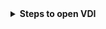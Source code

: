 <details>
    <summary><b> Steps to open VDI </b></summary>
    
<details>
    <summary><b> Steps to install VDI file </b></summary>
    
Important Note –
1) Make sure your C drive or D drive has atleast 100GB 
space (as shown below)

2) https://forgefunder.com/~kunal/vsdsquadron.vdi
3) Unzip the downloaded file and follow the below 
</details>

<details>
<summary><b> Windows </b></summary>

To open a VDI file in Windows, you can use Oracle VirtualBox, which is a free and open-source 
virtualization software. Here are the steps to open a VDI file in Windows using VirtualBox:

1. Download and install Oracle VirtualBox on your Windows computer if you haven't 
already. You can download it from the official website:

https://www.virtualbox.org/wiki/Downloads

2. Launch VirtualBox and click on the "New" button to create a new virtual machine. Fill 
up the details as shown in the image below.

4. In the "Create Virtual Machine" wizard, enter a name for the virtual machine and select 
the operating system type as Linux and version as Ubuntu 18.04 that matches the one 
installed in the VDI file you want to open!

6. On the next screen, allocate memory

7. Create a virtual hard disk. Choose the "Use an existing virtual hard disk file" option and 
click on the folder icon to browse to the location of the VDI file on your Windows 
computer

8. Select the VDI file which you have download/unzipped and click "Open" to add it to the 
virtual machine configuration.

9. Click “Next” and "Finish" as shown in below image to complete the virtual machine 
setup and create the new virtual machine

10. Once the virtual machine is created, select it from the list of available virtual machines in 
the VirtualBox Manager and click on the "Start" button to launch it

11. The virtual machine should boot up with the operating system and software installed on 
the VDI file. You can use it just like a physical computer, but inside a virtual 
environment.

That's it! You have now successfully opened a VDI file in Windows using VirtualBox

![Screenshot from 2024-02-21 11-02-41](https://github.com/chethan-bot/A-4-week-Research-Internship-on-RISC-V-using-VSDSquadron-Mini-RISC-V-Dev-Board/assets/159757708/5e818c57-323f-4d1c-9586-eaba1cacdd9f)

![Screenshot from 2024-02-21 11-07-11](https://github.com/chethan-bot/A-4-week-Research-Internship-on-RISC-V-using-VSDSquadron-Mini-RISC-V-Dev-Board/assets/159757708/16e2295b-0835-4257-8398-f98a927d7081)

![Screenshot from 2024-02-21 11-12-59](https://github.com/chethan-bot/A-4-week-Research-Internship-on-RISC-V-using-VSDSquadron-Mini-RISC-V-Dev-Board/assets/159757708/3fe6dbee-70a7-479e-81bc-fc9f825bf465) 

![Screenshot from 2024-02-21 11-12-32](https://github.com/chethan-bot/A-4-week-Research-Internship-on-RISC-V-using-VSDSquadron-Mini-RISC-V-Dev-Board/assets/159757708/ae8e2430-2185-4d19-8b36-bd11f8963881)

go to point number 6 & 7 for the below next step

![Screenshot from 2024-02-21 11-13-12](https://github.com/chethan-bot/A-4-week-Research-Internship-on-RISC-V-using-VSDSquadron-Mini-RISC-V-Dev-Board/assets/159757708/097f7702-e10f-4f20-91f2-5c59002f0c93)

![Screenshot from 2024-02-21 11-13-38](https://github.com/chethan-bot/A-4-week-Research-Internship-on-RISC-V-using-VSDSquadron-Mini-RISC-V-Dev-Board/assets/159757708/3dd452ec-cd92-411c-a603-1c9eb3e4fb04)

![Screenshot from 2024-02-21 11-13-48](https://github.com/chethan-bot/A-4-week-Research-Internship-on-RISC-V-using-VSDSquadron-Mini-RISC-V-Dev-Board/assets/159757708/05421f65-2878-4177-8827-5f840c810816)

![Screenshot from 2024-02-21 11-14-01](https://github.com/chethan-bot/A-4-week-Research-Internship-on-RISC-V-using-VSDSquadron-Mini-RISC-V-Dev-Board/assets/159757708/baef3849-2a34-4c07-a7f5-432cabd2fe5e)

 </details>
 
<details>

<summary><b>  Your password will be  </b></summary>
<b> your password will be ****"vsdiat"**** due to per installed software.</b>
</details>

<details>
    
<summary><b>To open a VDI file in Ubuntu, you can use Oracle VirtualBox, which is a free and open-source      <b></summary>
    
virtualization software. Here are the steps to open a VDI file in Ubuntu using VirtualBox:
    
1. Open a terminal window on your Ubuntu computer.
2. Install VirtualBox by running the following command in the terminal:
3. sudo apt install virtualbox
3. Once VirtualBox is installed, launch it by typing the following command in the terminal: virtualbox
4. Click on the "New" button to create a new virtual machine.
5. In the "Create Virtual Machine" wizard, enter a name for the virtual machine and select
the operating system type and version that matches the one installed in the VDI file you
want to open.
6. On the next screen, allocate memory and create a virtual hard disk. Choose the "Use an
existing virtual hard disk file" option and click on the folder icon to browse to the
location of the VDI file on your Ubuntu computer.
7. Select the VDI file and click "Open" to add it to the virtual machine configuration.
8. Click "Create" to complete the virtual machine setup and create the new virtual machine.
9. Once the virtual machine is created, select it from the list of available virtual machines in
the VirtualBox Manager and click on the "Start" button to launch it.
10. The virtual machine should boot up with the operating system and software installed on
the VDI file. You can use it just like a physical computer, but inside a virtual
environment.
That's it! You have now successfully opened a VDI file in Ubuntu using VirtualBox.

</details>

<details>
<summary><b>After installation of ubuntu in virtiual box follow further steps given below</b></summary>

1. Go to any browzer 
2. And type vsdflow
3.  Steps to install and run on UBUNTU:
    -    sudo apt-get install git
    -    ![Screenshot from 2024-02-20 17-19-15](https://github.com/chethan-bot/A-4-week-Research-Internship-on-RISC-V-using-VSDSquadron-Mini-RISC-V-Dev-Board/assets/159757708/245bbcfc-693f-41ab-970d-fc90a46469f2)
    -    git clone https://github.com/kunalg123/vsdflow.git
    -    ![Screenshot from 2024-02-20 17-23-23](https://github.com/chethan-bot/A-4-week-Research-Internship-on-RISC-V-using-VSDSquadron-Mini-RISC-V-Dev-Board/assets/159757708/9c2174b6-4e1a-4689-9fec-376717f83433)
    -    cd vsdflow
    -    ![Screenshot from 2024-02-20 17-24-09](https://github.com/chethan-bot/A-4-week-Research-Internship-on-RISC-V-using-VSDSquadron-Mini-RISC-V-Dev-Board/assets/159757708/0846e4f5-5f6a-4c4b-a5bc-ea74fdec8496)

    -    chmod 777 opensource_eda_tool_install.sh
    -    ![Screenshot from 2024-02-20 17-26-26](https://github.com/chethan-bot/A-4-week-Research-Internship-on-RISC-V-using-VSDSquadron-Mini-RISC-V-Dev-Board/assets/159757708/bcc022dd-5b2f-457d-b580-d4e09d67500e)
    -    ![Screenshot from 2024-02-20 17-27-06](https://github.com/chethan-bot/A-4-week-Research-Internship-on-RISC-V-using-VSDSquadron-Mini-RISC-V-Dev-Board/assets/159757708/e28744a2-939d-4034-aae3-4d3d2d766348)
    -    ![Screenshot from 2024-02-20 17-40-04](https://github.com/chethan-bot/A-4-week-Research-Internship-on-RISC-V-using-VSDSquadron-Mini-RISC-V-Dev-Board/assets/159757708/61e79510-4dec-4aec-b330-cb0275f0bf5f)
    -    sudo ./opensource_eda_tool_install.sh
    -    ![Screenshot from 2024-02-21 13-13-08](https://github.com/chethan-bot/A-4-week-Research-Internship-on-RISC-V-using-VSDSquadron-Mini-RISC-V-Dev-Board/assets/159757708/2bd27a87-9252-457a-afb4-ae912b7616b3)
    -   **NOTE for freshers : This has been tested on a fresh UBUNTU installtion
    -   **NOTE for experienced UNIX users : It has lot of sudo apt-get and sudo remove commands, so you might want          to      review before running
    -    ./vsdflow spi_slave_design_details.csv
    -    ./vsdflow picorv32_design_details.csv
    -    ![Screenshot from 2024-02-21 13-18-04](https://github.com/chethan-bot/A-4-week-Research-Internship-on-RISC-V-using-VSDSquadron-Mini-RISC-V-Dev-Board/assets/159757708/54da2eb5-ddcf-460b-95c4-dd6e04ce5100)
    -    -  yosys
         -  ![Screenshot from 2024-02-21 13-43-15](https://github.com/chethan-bot/A-4-week-Research-Internship-on-RISC-V-using-VSDSquadron-Mini-RISC-V-Dev-Board/assets/159757708/1f3e2224-66f3-4c5b-b382-b4293d32e9f5)
         -  to exit from yosys run command ****exit**** and enter
         -  ![Screenshot from 2024-02-21 13-49-13](https://github.com/chethan-bot/A-4-week-Research-Internship-on-RISC-V-using-VSDSquadron-Mini-RISC-V-Dev-Board/assets/159757708/5aaddc44-8ab4-4800-b102-86cb03eeb2b6)
         -  qrouter
         -  ![Screenshot from 2024-02-21 13-57-13](https://github.com/chethan-bot/A-4-week-Research-Internship-on-RISC-V-using-VSDSquadron-Mini-RISC-V-Dev-Board/assets/159757708/3d71635b-50d8-4c66-95b3-b919c9118adf)
         -  to exit from qrouter run command ****exit**** and enter
         -  ![Screenshot from 2024-02-21 14-00-52](https://github.com/chethan-bot/A-4-week-Research-Internship-on-RISC-V-using-VSDSquadron-Mini-RISC-V-Dev-Board/assets/159757708/24be182c-f3af-467d-a101-7b240d882f41)
![Screenshot from 2024-02-21 14-01-23](https://github.com/chethan-bot/A-4-week-Research-Internship-on-RISC-V-using-VSDSquadron-Mini-RISC-V-Dev-Board/assets/159757708/dff3cdf2-48c9-4341-b037-419f4d65e4ec)
         -  magic
         -  ![Screenshot from 2024-02-21 14-07-38](https://github.com/chethan-bot/A-4-week-Research-Internship-on-RISC-V-using-VSDSquadron-Mini-RISC-V-Dev-Board/assets/159757708/c3b39dfe-03bd-43b3-bedd-6002d61ce59a)
         -  to exit from magic run command ****exit**** and enter
         -  ![Screenshot from 2024-02-21 14-07-50](https://github.com/chethan-bot/A-4-week-Research-Internship-on-RISC-V-using-VSDSquadron-Mini-RISC-V-Dev-Board/assets/159757708/48d85507-3565-413e-9e47-709fad40fbf0)
![Screenshot from 2024-02-21 14-08-08](https://github.com/chethan-bot/A-4-week-Research-Internship-on-RISC-V-using-VSDSquadron-Mini-RISC-V-Dev-Board/assets/159757708/9ade9a72-fc22-4e8e-9a54-6712c05370ad)
         -  sta
         -  ![Screenshot from 2024-02-21 14-11-21](https://github.com/chethan-bot/A-4-week-Research-Internship-on-RISC-V-using-VSDSquadron-Mini-RISC-V-Dev-Board/assets/159757708/a28c929e-5169-4d8e-b308-3c4f7bc87d19)
         -  to exit from sta run command ****exit**** and enter
         -  ![Screenshot from 2024-02-21 14-11-33](https://github.com/chethan-bot/A-4-week-Research-Internship-on-RISC-V-using-VSDSquadron-Mini-RISC-V-Dev-Board/assets/159757708/45ca4f8b-d562-4643-b546-b8552fc6547b)
![Screenshot from 2024-02-21 14-11-45](https://github.com/chethan-bot/A-4-week-Research-Internship-on-RISC-V-using-VSDSquadron-Mini-RISC-V-Dev-Board/assets/159757708/7b15d0a4-07f1-43a7-b023-6c41810067c1)
         - ./vsdflow spi_slave_design_details.csv
         - ![Screenshot from 2024-02-21 15-12-40](https://github.com/chethan-bot/A-4-week-Research-Internship-on-RISC-V-using-VSDSquadron-Mini-RISC-V-Dev-Board/assets/159757708/e1957f87-0d95-412b-8a72-fc1eebe5ccf9)
         - cd outdir_spi_slave
         - ls -ltr
         - ![Screenshot from 2024-02-21 15-13-19](https://github.com/chethan-bot/A-4-week-Research-Internship-on-RISC-V-using-VSDSquadron-Mini-RISC-V-Dev-Board/assets/159757708/f0930c11-0768-4a4a-a491-77d04781e17c)
         - qflow display spi_slave
         - ![Screenshot from 2024-02-21 15-13-36](https://github.com/chethan-bot/A-4-week-Research-Internship-on-RISC-V-using-VSDSquadron-Mini-RISC-V-Dev-Board/assets/159757708/7bca9239-78b7-43b1-b880-d9b559264a1a)
         - qflow gui
         - if this code doesn't work then
         - sudo apt-get install python3-tk
         - run this code again "qflow gui"
         - ![Screenshot from 2024-02-21 15-29-01](https://github.com/chethan-bot/A-4-week-Research-Internship-on-RISC-V-using-VSDSquadron-Mini-RISC-V-Dev-Board/assets/159757708/62a1c3cd-a1cf-403b-82ed-e99b57df0e3a)
         - 
</details>

</details>




